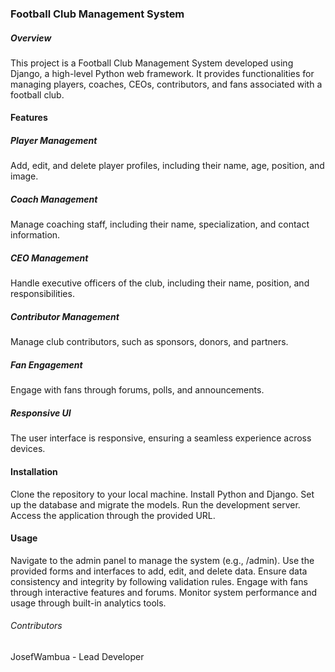 ### Football Club Management System
##### Overview
This project is a Football Club Management System developed using Django, a high-level Python web framework. It provides functionalities for managing players, coaches, CEOs, contributors, and fans associated with a football club.

#### Features
##### Player Management
Add, edit, and delete player profiles, including their name, age, position, and image.
##### Coach Management
Manage coaching staff, including their name, specialization, and contact information.
##### CEO Management
Handle executive officers of the club, including their name, position, and responsibilities.
##### Contributor Management
Manage club contributors, such as sponsors, donors, and partners.
##### Fan Engagement
Engage with fans through forums, polls, and announcements.
##### Responsive UI
The user interface is responsive, ensuring a seamless experience across devices.
 
 #### Installation
Clone the repository to your local machine.
Install Python and Django.
Set up the database and migrate the models.
Run the development server.
Access the application through the provided URL.

#### Usage
Navigate to the admin panel to manage the system (e.g., /admin).
Use the provided forms and interfaces to add, edit, and delete data.
Ensure data consistency and integrity by following validation rules.
Engage with fans through interactive features and forums.
Monitor system performance and usage through built-in analytics tools.


###### Contributors
JosefWambua - Lead Developer
